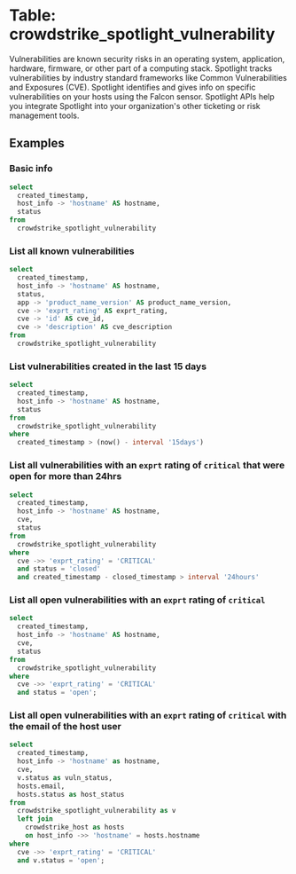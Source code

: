 # Table: crowdstrike_spotlight_vulnerability

Vulnerabilities are known security risks in an operating system, application, hardware, firmware, or other part of a computing stack. Spotlight tracks vulnerabilities by industry standard frameworks like Common Vulnerabilities and Exposures (CVE). Spotlight identifies and gives info on specific vulnerabilities on your hosts using the Falcon sensor. Spotlight APIs help you integrate Spotlight into your organization's other ticketing or risk management tools.

## Examples

### Basic info

```sql
select
  created_timestamp,
  host_info -> 'hostname' AS hostname,
  status
from
  crowdstrike_spotlight_vulnerability
```

### List all known vulnerabilities

```sql
select
  created_timestamp,
  host_info -> 'hostname' AS hostname,
  status,
  app -> 'product_name_version' AS product_name_version,
  cve -> 'exprt_rating' AS exprt_rating,
  cve -> 'id' AS cve_id,
  cve -> 'description' AS cve_description
from
  crowdstrike_spotlight_vulnerability
```

### List vulnerabilities created in the last 15 days

```sql
select
  created_timestamp,
  host_info -> 'hostname' AS hostname,
  status
from
  crowdstrike_spotlight_vulnerability
where
  created_timestamp > (now() - interval '15days')
```

### List all vulnerabilities with an `exprt` rating of `critical` that were open for more than 24hrs

```sql
select
  created_timestamp,
  host_info -> 'hostname' AS hostname,
  cve,
  status
from
  crowdstrike_spotlight_vulnerability
where
  cve ->> 'exprt_rating' = 'CRITICAL'
  and status = 'closed'
  and created_timestamp - closed_timestamp > interval '24hours'
```

### List all open vulnerabilities with an `exprt` rating of `critical`

```sql
select
  created_timestamp,
  host_info -> 'hostname' AS hostname,
  cve,
  status
from
  crowdstrike_spotlight_vulnerability
where
  cve ->> 'exprt_rating' = 'CRITICAL'
  and status = 'open';
```

### List all open vulnerabilities with an `exprt` rating of `critical` with the email of the host user

```sql
select
  created_timestamp,
  host_info -> 'hostname' as hostname,
  cve,
  v.status as vuln_status,
  hosts.email,
  hosts.status as host_status
from
  crowdstrike_spotlight_vulnerability as v
  left join
    crowdstrike_host as hosts
    on host_info ->> 'hostname' = hosts.hostname
where
  cve ->> 'exprt_rating' = 'CRITICAL'
  and v.status = 'open';
```
